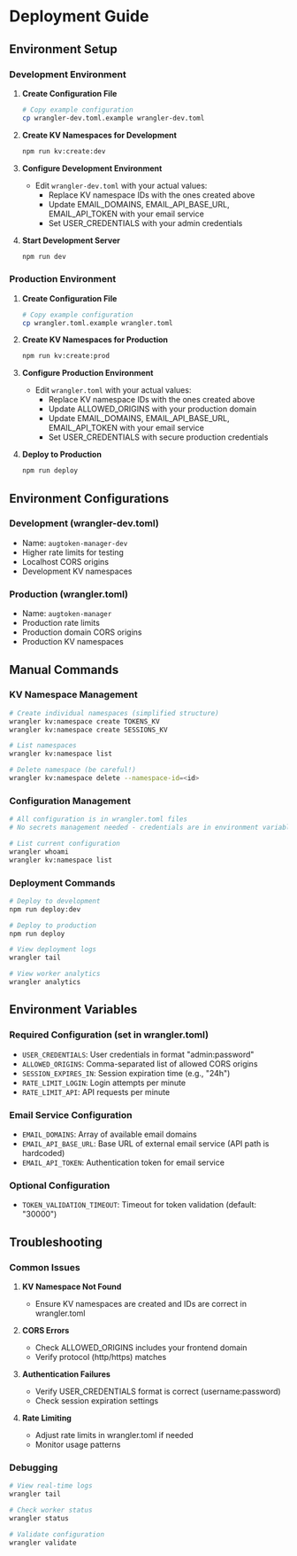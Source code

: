 # Deployment Guide

## Environment Setup

### Development Environment

1. **Create Configuration File**
   ```bash
   # Copy example configuration
   cp wrangler-dev.toml.example wrangler-dev.toml
   ```

2. **Create KV Namespaces for Development**
   ```bash
   npm run kv:create:dev
   ```

3. **Configure Development Environment**
   - Edit `wrangler-dev.toml` with your actual values:
     - Replace KV namespace IDs with the ones created above
     - Update EMAIL_DOMAINS, EMAIL_API_BASE_URL, EMAIL_API_TOKEN with your email service
     - Set USER_CREDENTIALS with your admin credentials

4. **Start Development Server**
   ```bash
   npm run dev
   ```

### Production Environment

1. **Create Configuration File**
   ```bash
   # Copy example configuration
   cp wrangler.toml.example wrangler.toml
   ```

2. **Create KV Namespaces for Production**
   ```bash
   npm run kv:create:prod
   ```

3. **Configure Production Environment**
   - Edit `wrangler.toml` with your actual values:
     - Replace KV namespace IDs with the ones created above
     - Update ALLOWED_ORIGINS with your production domain
     - Update EMAIL_DOMAINS, EMAIL_API_BASE_URL, EMAIL_API_TOKEN with your email service
     - Set USER_CREDENTIALS with secure production credentials

4. **Deploy to Production**
   ```bash
   npm run deploy
   ```

## Environment Configurations

### Development (wrangler-dev.toml)
- Name: `augtoken-manager-dev`
- Higher rate limits for testing
- Localhost CORS origins
- Development KV namespaces

### Production (wrangler.toml)
- Name: `augtoken-manager`
- Production rate limits
- Production domain CORS origins
- Production KV namespaces

## Manual Commands

### KV Namespace Management
```bash
# Create individual namespaces (simplified structure)
wrangler kv:namespace create TOKENS_KV
wrangler kv:namespace create SESSIONS_KV

# List namespaces
wrangler kv:namespace list

# Delete namespace (be careful!)
wrangler kv:namespace delete --namespace-id=<id>
```

### Configuration Management
```bash
# All configuration is in wrangler.toml files
# No secrets management needed - credentials are in environment variables

# List current configuration
wrangler whoami
wrangler kv:namespace list
```

### Deployment Commands
```bash
# Deploy to development
npm run deploy:dev

# Deploy to production
npm run deploy

# View deployment logs
wrangler tail

# View worker analytics
wrangler analytics
```

## Environment Variables

### Required Configuration (set in wrangler.toml)
- `USER_CREDENTIALS`: User credentials in format "admin:password"
- `ALLOWED_ORIGINS`: Comma-separated list of allowed CORS origins
- `SESSION_EXPIRES_IN`: Session expiration time (e.g., "24h")
- `RATE_LIMIT_LOGIN`: Login attempts per minute
- `RATE_LIMIT_API`: API requests per minute

### Email Service Configuration
- `EMAIL_DOMAINS`: Array of available email domains
- `EMAIL_API_BASE_URL`: Base URL of external email service (API path is hardcoded)
- `EMAIL_API_TOKEN`: Authentication token for email service

### Optional Configuration
- `TOKEN_VALIDATION_TIMEOUT`: Timeout for token validation (default: "30000")

## Troubleshooting

### Common Issues

1. **KV Namespace Not Found**
   - Ensure KV namespaces are created and IDs are correct in wrangler.toml

2. **CORS Errors**
   - Check ALLOWED_ORIGINS includes your frontend domain
   - Verify protocol (http/https) matches

3. **Authentication Failures**
   - Verify USER_CREDENTIALS format is correct (username:password)
   - Check session expiration settings

4. **Rate Limiting**
   - Adjust rate limits in wrangler.toml if needed
   - Monitor usage patterns

### Debugging
```bash
# View real-time logs
wrangler tail

# Check worker status
wrangler status

# Validate configuration
wrangler validate
```
